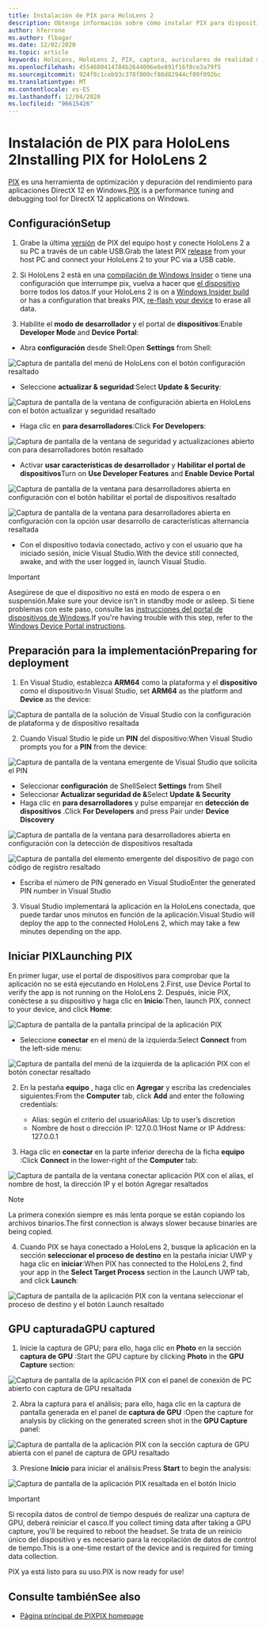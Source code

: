 ```yaml
---
title: Instalación de PIX para HoloLens 2
description: Obtenga información sobre cómo instalar PIX para dispositivos HoloLens 2.
author: hferrone
ms.author: flbagar
ms.date: 12/02/2020
ms.topic: article
keywords: HoloLens, HoloLens 2, PIX, captura, auriculares de realidad mixta, auriculares de realidad mixta de Windows, auriculares de realidad virtual
ms.openlocfilehash: 4554600414784b2644006e6e891f16f8ce3a79f5
ms.sourcegitcommit: 924f8c1ceb93c378f800cf88d82944cf80f092bc
ms.translationtype: MT
ms.contentlocale: es-ES
ms.lasthandoff: 12/04/2020
ms.locfileid: "96615426"
---
```

# <a name="installing-pix-for-hololens-2"></a><span data-ttu-id="e27f1-104">Instalación de PIX para HoloLens 2</span><span class="sxs-lookup"><span data-stu-id="e27f1-104">Installing PIX for HoloLens 2</span></span>

<span data-ttu-id="e27f1-105">[PIX](https://devblogs.microsoft.com/pix) es una herramienta de optimización y depuración del rendimiento para aplicaciones DirectX 12 en Windows.</span><span class="sxs-lookup"><span data-stu-id="e27f1-105">[PIX](https://devblogs.microsoft.com/pix) is a performance tuning and debugging tool for DirectX 12 applications on Windows.</span></span> 

## <a name="setup"></a><span data-ttu-id="e27f1-106">Configuración</span><span class="sxs-lookup"><span data-stu-id="e27f1-106">Setup</span></span>

1. <span data-ttu-id="e27f1-107">Grabe la última [versión]( https://devblogs.microsoft.com/pix/download) de PIX del equipo host y conecte HoloLens 2 a su PC a través de un cable USB.</span><span class="sxs-lookup"><span data-stu-id="e27f1-107">Grab the latest PIX [release]( https://devblogs.microsoft.com/pix/download) from your host PC and connect your HoloLens 2 to your PC via a USB cable.</span></span>

2. <span data-ttu-id="e27f1-108">Si HoloLens 2 está en una [compilación de Windows Insider](https://insider.windows.com) o tiene una configuración que interrumpe pix, vuelva a hacer que  [el dispositivo](https://docs.microsoft.com/hololens/hololens-recovery) borre todos los datos.</span><span class="sxs-lookup"><span data-stu-id="e27f1-108">If your HoloLens 2 is on a [Windows Insider build](https://insider.windows.com) or has a configuration that breaks PIX,  [re-flash your device](https://docs.microsoft.com/hololens/hololens-recovery) to erase all data.</span></span>

3. <span data-ttu-id="e27f1-109">Habilite el **modo de desarrollador** y el portal de **dispositivos**:</span><span class="sxs-lookup"><span data-stu-id="e27f1-109">Enable **Developer Mode** and **Device Portal**:</span></span>

* <span data-ttu-id="e27f1-110">Abra **configuración** desde Shell:</span><span class="sxs-lookup"><span data-stu-id="e27f1-110">Open **Settings** from Shell:</span></span>

![Captura de pantalla del menú de HoloLens con el botón configuración resaltado](images/pix-img-01.jpg)

* <span data-ttu-id="e27f1-112">Seleccione **actualizar & seguridad**:</span><span class="sxs-lookup"><span data-stu-id="e27f1-112">Select **Update & Security**:</span></span>

![Captura de pantalla de la ventana de configuración abierta en HoloLens con el botón actualizar y seguridad resaltado](images/pix-img-02.jpg)

* <span data-ttu-id="e27f1-114">Haga clic en **para desarrolladores**:</span><span class="sxs-lookup"><span data-stu-id="e27f1-114">Click **For Developers**:</span></span>

![Captura de pantalla de la ventana de seguridad y actualizaciones abierto con para desarrolladores botón resaltado](images/pix-img-03.jpg)

* <span data-ttu-id="e27f1-116">Activar **usar características de desarrollador** y **Habilitar el portal de dispositivos**</span><span class="sxs-lookup"><span data-stu-id="e27f1-116">Turn on **Use Developer Features** and **Enable Device Portal**</span></span>

![Captura de pantalla de la ventana para desarrolladores abierta en configuración con el botón habilitar el portal de dispositivos resaltado](images/pix-img-04.jpg)

![Captura de pantalla de la ventana para desarrolladores abierta en configuración con la opción usar desarrollo de características alternancia resaltada](images/pix-img-05.jpg)

* <span data-ttu-id="e27f1-119">Con el dispositivo todavía conectado, activo y con el usuario que ha iniciado sesión, inicie Visual Studio.</span><span class="sxs-lookup"><span data-stu-id="e27f1-119">With the device still connected, awake, and with the user logged in, launch Visual Studio.</span></span>

> [!IMPORTANT]
> <span data-ttu-id="e27f1-120">Asegúrese de que el dispositivo no está en modo de espera o en suspensión.</span><span class="sxs-lookup"><span data-stu-id="e27f1-120">Make sure your device isn't in standby mode or asleep.</span></span> <span data-ttu-id="e27f1-121">Si tiene problemas con este paso, consulte las [instrucciones del portal de dispositivos de Windows](https://docs.microsoft.com/windows/mixed-reality/develop/platform-capabilities-and-apis/using-the-windows-device-portal).</span><span class="sxs-lookup"><span data-stu-id="e27f1-121">If you're having trouble with this step, refer to the [Windows Device Portal instructions](https://docs.microsoft.com/windows/mixed-reality/develop/platform-capabilities-and-apis/using-the-windows-device-portal).</span></span>

## <a name="preparing-for-deployment"></a><span data-ttu-id="e27f1-122">Preparación para la implementación</span><span class="sxs-lookup"><span data-stu-id="e27f1-122">Preparing for deployment</span></span>

1. <span data-ttu-id="e27f1-123">En Visual Studio, establezca **ARM64** como la plataforma y el **dispositivo** como el dispositivo:</span><span class="sxs-lookup"><span data-stu-id="e27f1-123">In Visual Studio, set **ARM64** as the platform and **Device** as the device:</span></span>

![Captura de pantalla de la solución de Visual Studio con la configuración de plataforma y de dispositivo resaltada](images/pix-img-06.png)

2. <span data-ttu-id="e27f1-125">Cuando Visual Studio le pide un **PIN** del dispositivo:</span><span class="sxs-lookup"><span data-stu-id="e27f1-125">When Visual Studio prompts you for a **PIN** from the device:</span></span>

![Captura de pantalla de la ventana emergente de Visual Studio que solicita el PIN](images/pix-img-07.png)

* <span data-ttu-id="e27f1-127">Seleccionar **configuración** de Shell</span><span class="sxs-lookup"><span data-stu-id="e27f1-127">Select **Settings** from Shell</span></span>
* <span data-ttu-id="e27f1-128">Seleccionar **Actualizar seguridad de &**</span><span class="sxs-lookup"><span data-stu-id="e27f1-128">Select **Update & Security**</span></span>
* <span data-ttu-id="e27f1-129">Haga clic en **para desarrolladores** y pulse emparejar en **detección de dispositivos** .</span><span class="sxs-lookup"><span data-stu-id="e27f1-129">Click **For Developers** and press Pair under **Device Discovery**</span></span> 

![Captura de pantalla de la ventana para desarrolladores abierta en configuración con la detección de dispositivos resaltada](images/pix-img-08.jpg)

![Captura de pantalla del elemento emergente del dispositivo de pago con código de registro resaltado](images/pix-img-09.jpg)

* <span data-ttu-id="e27f1-132">Escriba el número de PIN generado en Visual Studio</span><span class="sxs-lookup"><span data-stu-id="e27f1-132">Enter the generated PIN number in Visual Studio</span></span>

3. <span data-ttu-id="e27f1-133">Visual Studio implementará la aplicación en la HoloLens conectada, que puede tardar unos minutos en función de la aplicación.</span><span class="sxs-lookup"><span data-stu-id="e27f1-133">Visual Studio will deploy the app to the connected HoloLens 2, which may take a few minutes depending on the app.</span></span>

## <a name="launching-pix"></a><span data-ttu-id="e27f1-134">Iniciar PIX</span><span class="sxs-lookup"><span data-stu-id="e27f1-134">Launching PIX</span></span>

<span data-ttu-id="e27f1-135">En primer lugar, use el portal de dispositivos para comprobar que la aplicación no se está ejecutando en HoloLens 2.</span><span class="sxs-lookup"><span data-stu-id="e27f1-135">First, use Device Portal to verify the app is not running on the HoloLens 2.</span></span> <span data-ttu-id="e27f1-136">Después, inicie PIX, conéctese a su dispositivo y haga clic en **Inicio**:</span><span class="sxs-lookup"><span data-stu-id="e27f1-136">Then, launch PIX, connect to your device, and click **Home**:</span></span>

![Captura de pantalla de la pantalla principal de la aplicación PIX](images/pix-img-10.png)

* <span data-ttu-id="e27f1-138">Seleccione **conectar** en el menú de la izquierda:</span><span class="sxs-lookup"><span data-stu-id="e27f1-138">Select **Connect** from the left-side menu:</span></span>

![Captura de pantalla del menú de la izquierda de la aplicación PIX con el botón conectar resaltado](images/pix-img-11.png)

2. <span data-ttu-id="e27f1-140">En la pestaña **equipo** , haga clic en **Agregar** y escriba las credenciales siguientes:</span><span class="sxs-lookup"><span data-stu-id="e27f1-140">From the **Computer** tab, click **Add** and enter the following credentials:</span></span>
    * <span data-ttu-id="e27f1-141">Alias: según el criterio del usuario</span><span class="sxs-lookup"><span data-stu-id="e27f1-141">Alias: Up to user’s discretion</span></span>
    * <span data-ttu-id="e27f1-142">Nombre de host o dirección IP: 127.0.0.1</span><span class="sxs-lookup"><span data-stu-id="e27f1-142">Host Name or IP Address: 127.0.0.1</span></span>

3. <span data-ttu-id="e27f1-143">Haga clic en **conectar** en la parte inferior derecha de la ficha **equipo** :</span><span class="sxs-lookup"><span data-stu-id="e27f1-143">Click **Connect** in the lower-right of the **Computer** tab:</span></span>

![Captura de pantalla de la ventana conectar aplicación PIX con el alias, el nombre de host, la dirección IP y el botón Agregar resaltados](images/pix-img-12.png)

> [!NOTE]
> <span data-ttu-id="e27f1-145">La primera conexión siempre es más lenta porque se están copiando los archivos binarios.</span><span class="sxs-lookup"><span data-stu-id="e27f1-145">The first connection is always slower because binaries are being copied.</span></span>

4. <span data-ttu-id="e27f1-146">Cuando PIX se haya conectado a HoloLens 2, busque la aplicación en la sección **seleccionar el proceso de destino** en la pestaña iniciar UWP y haga clic en **iniciar**:</span><span class="sxs-lookup"><span data-stu-id="e27f1-146">When PIX has connected to the HoloLens 2, find your app in the **Select Target Process** section in the Launch UWP tab, and click **Launch**:</span></span>

![Captura de pantalla de la aplicación PIX con la ventana seleccionar el proceso de destino y el botón Launch resaltado](images/pix-img-13.png)

## <a name="gpu-captured"></a><span data-ttu-id="e27f1-148">GPU capturada</span><span class="sxs-lookup"><span data-stu-id="e27f1-148">GPU captured</span></span>

1. <span data-ttu-id="e27f1-149">Inicie la captura de GPU; para ello, haga clic en **Photo** en la sección **captura de GPU** :</span><span class="sxs-lookup"><span data-stu-id="e27f1-149">Start the GPU capture by clicking **Photo** in the **GPU Capture** section:</span></span>

![Captura de pantalla de la aplicación PIX con el panel de conexión de PC abierto con captura de GPU resaltada](images/pix-img-14.png)

2. <span data-ttu-id="e27f1-151">Abra la captura para el análisis; para ello, haga clic en la captura de pantalla generada en el panel de **captura de GPU** :</span><span class="sxs-lookup"><span data-stu-id="e27f1-151">Open the capture for analysis by clicking on the generated screen shot in the **GPU Capture** panel:</span></span>

![Captura de pantalla de la aplicación PIX con la sección captura de GPU abierta con el panel de captura de GPU resaltado](images/pix-img-15.png)

3. <span data-ttu-id="e27f1-153">Presione **Inicio** para iniciar el análisis:</span><span class="sxs-lookup"><span data-stu-id="e27f1-153">Press **Start** to begin the analysis:</span></span>

![Captura de pantalla de la aplicación PIX resaltada en el botón Inicio](images/pix-img-16.png)

> [!IMPORTANT]
> <span data-ttu-id="e27f1-155">Si recopila datos de control de tiempo después de realizar una captura de GPU, deberá reiniciar el casco.</span><span class="sxs-lookup"><span data-stu-id="e27f1-155">If you collect timing data after taking a GPU capture, you'll be required to reboot the headset.</span></span> <span data-ttu-id="e27f1-156">Se trata de un reinicio único del dispositivo y es necesario para la recopilación de datos de control de tiempo.</span><span class="sxs-lookup"><span data-stu-id="e27f1-156">This is a one-time restart of the device and is required for timing data collection.</span></span>

<span data-ttu-id="e27f1-157">PIX ya está listo para su uso.</span><span class="sxs-lookup"><span data-stu-id="e27f1-157">PIX is now ready for use!</span></span>

## <a name="see-also"></a><span data-ttu-id="e27f1-158">Consulte también</span><span class="sxs-lookup"><span data-stu-id="e27f1-158">See also</span></span>
* [<span data-ttu-id="e27f1-159">Página principal de PIX</span><span class="sxs-lookup"><span data-stu-id="e27f1-159">PIX homepage</span></span>](https://devblogs.microsoft.com/pix)
